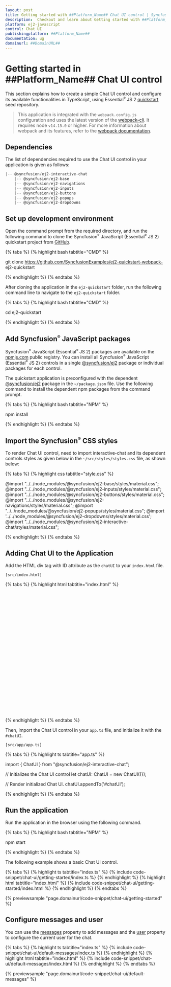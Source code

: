 ```yaml
---
layout: post
title: Getting started with ##Platform_Name## Chat UI control | Syncfusion
description:  Checkout and learn about Getting started with ##Platform_Name## Chat UI control of Syncfusion Essential JS 2 and more details.
platform: ej2-javascript
control: Chat UI
publishingplatform: ##Platform_Name##
documentation: ug
domainurl: ##DomainURL##
---
```


# Getting started in ##Platform_Name## Chat UI control

This section explains how to create a simple Chat UI control and configure its available functionalities in TypeScript, using Essential<sup style="font-size:70%">&reg;</sup> JS 2 [quickstart](https://github.com/SyncfusionExamples/ej2-quickstart-webpack-) seed repository.

> This application is integrated with the `webpack.config.js` configuration and uses the latest version of the [webpack-cli](https://webpack.js.org/api/cli/#commands). It requires node `v14.15.0` or higher. For more information about webpack and its features, refer to the [webpack documentation](https://webpack.js.org/guides/getting-started/).

## Dependencies

The list of dependencies required to use the Chat UI control in your application is given as follows:

```javascript
|-- @syncfusion/ej2-interactive-chat
    |-- @syncfusion/ej2-base
    |-- @syncfusion/ej2-navigations
    |-- @syncfusion/ej2-inputs
    |-- @syncfusion/ej2-buttons
    |-- @syncfusion/ej2-popups
    |-- @syncfusion/ej2-dropdowns
```

## Set up development environment

Open the command prompt from the required directory, and run the following command to clone the Syncfusion<sup style="font-size:70%">&reg;</sup> JavaScript (Essential<sup style="font-size:70%">&reg;</sup> JS 2) quickstart project from [GitHub](https://github.com/SyncfusionExamples/ej2-quickstart-webpack-).

{% tabs %}
{% highlight bash tabtitle="CMD" %}

git clone https://github.com/SyncfusionExamples/ej2-quickstart-webpack- ej2-quickstart

{% endhighlight %}
{% endtabs %}

After cloning the application in the `ej2-quickstart` folder, run the following command line to navigate to the `ej2-quickstart` folder.

{% tabs %}
{% highlight bash tabtitle="CMD" %}

cd ej2-quickstart

{% endhighlight %}
{% endtabs %}

## Add Syncfusion<sup style="font-size:70%">&reg;</sup> JavaScript packages

Syncfusion<sup style="font-size:70%">&reg;</sup> JavaScript (Essential<sup style="font-size:70%">&reg;</sup> JS 2) packages are available on the [npmjs.com](https://www.npmjs.com/~syncfusionorg) public registry. You can install all Syncfusion<sup style="font-size:70%">&reg;</sup> JavaScript (Essential<sup style="font-size:70%">&reg;</sup> JS 2) controls in a single [@syncfusion/ej2](https://www.npmjs.com/package/@syncfusion/ej2) package or individual packages for each control.

The quickstart application is preconfigured with the dependent [@syncfusion/ej2](https://www.npmjs.com/package/@syncfusion/ej2) package in the `~/package.json` file. Use the following command to install the dependent npm packages from the command prompt.

{% tabs %}
{% highlight bash tabtitle="NPM" %}

npm install

{% endhighlight %}
{% endtabs %}

## Import the Syncfusion<sup style="font-size:70%">&reg;</sup> CSS styles

To render Chat UI control, need to import interactive-chat and its dependent controls styles as given below in the `~/src/styles/styles.css` file, as shown below: 

{% tabs %}
{% highlight css tabtitle="style.css" %}

@import "../../node_modules/@syncfusion/ej2-base/styles/material.css";
@import "../../node_modules/@syncfusion/ej2-inputs/styles/material.css";
@import "../../node_modules/@syncfusion/ej2-buttons/styles/material.css";
@import "../../node_modules/@syncfusion/ej2-navigations/styles/material.css";
@import "../../node_modules/@syncfusion/ej2-popups/styles/material.css";
@import '../../node_modules/@syncfusion/ej2-dropdowns/styles/material.css';
@import "../../node_modules/@syncfusion/ej2-interactive-chat/styles/material.css";

{% endhighlight %}
{% endtabs %}

## Adding Chat UI to the Application

Add the HTML div tag with ID attribute as the `chatUI` to your `index.html` file.

`[src/index.html]`

{% tabs %}
{% highlight html tabtitle="index.html" %}

<!DOCTYPE html>
<html lang="en">

<head>
    <title>Essential JS 2 Chat UI</title>
    <meta charset="utf-8" />
    <meta name="viewport" content="width=device-width, initial-scale=1.0, user-scalable=no" />
    <meta name="description" content="Essential JS 2 Chat UI" />
    <meta name="author" content="Syncfusion" />
    <link rel="shortcut icon" href="resources/favicon.ico" />
    <link href="https://maxcdn.bootstrapcdn.com/bootstrap/3.3.7/css/bootstrap.min.css" rel="stylesheet" />
</head>

<body>
    <div class="chatui-container" style="height: 380px; width: 450px;">
        <div id="chatUI"></div>
    </div>
</body>

</html>

{% endhighlight %}
{% endtabs %}

Then, import the Chat UI control in your `app.ts` file, and initialize it with the `#chatUI`.

`[src/app/app.ts]`

{% tabs %}
{% highlight ts tabtitle="app.ts" %}

import { ChatUI } from "@syncfusion/ej2-interactive-chat";

// Initializes the Chat UI control
let chatUI: ChatUI = new ChatUI({});

// Render initialized Chat UI.
chatUI.appendTo('#chatUI');

{% endhighlight %}
{% endtabs %}

## Run the application

Run the application in the browser using the following command.

{% tabs %}
{% highlight bash tabtitle="NPM" %}

npm start

{% endhighlight %}
{% endtabs %}

The following example shows a basic Chat UI control.

{% tabs %}
{% highlight ts tabtitle="index.ts" %}
{% include code-snippet/chat-ui/getting-started/index.ts %}
{% endhighlight %}
{% highlight html tabtitle="index.html" %}
{% include code-snippet/chat-ui/getting-started/index.html %}
{% endhighlight %}
{% endtabs %}
  
{% previewsample "page.domainurl/code-snippet/chat-ui/getting-started" %}

## Configure messages and user

You can use the [messages](../api/chat-ui/#messages) property to add messages and the [user](../api/chat-ui/#user) property to configure the current user for the chat.

{% tabs %}
{% highlight ts tabtitle="index.ts" %}
{% include code-snippet/chat-ui/default-messages/index.ts %}
{% endhighlight %}
{% highlight html tabtitle="index.html" %}
{% include code-snippet/chat-ui/default-messages/index.html %}
{% endhighlight %}
{% endtabs %}
  
{% previewsample "page.domainurl/code-snippet/chat-ui/default-messages" %}
